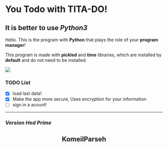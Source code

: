 # You Todo with TITA-DO!
 
## It is better to use *Python3*

Hello. This is the program with **Python** that plays the role of your **program manager**!

This program is made with **pickled** and **time** libraries, which are installed by **default** and do not need to be installed.

![](http://s10.picofile.com/file/8406880900/2020_08_26_20_16_10.gif)


### TODO List 

- [x]  load last data!
- [x]  Make the app more secure, Uses encryption for your information
- [ ]  sign in a acount!

----------------------

###     *Version* *Hed Prime* 

## <center>KomeilParseh</center> 
